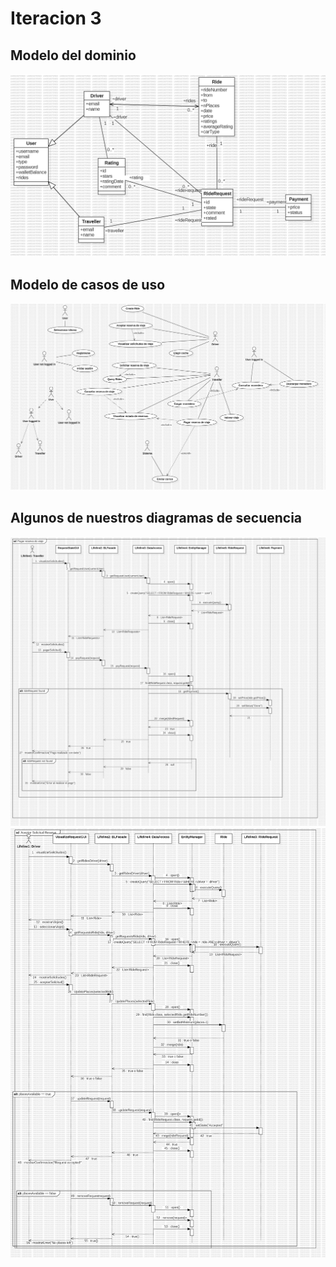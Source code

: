 # Iteracion 3

## Modelo del dominio
![Modelo del dominio](./DomainModel.png)


## Modelo de casos de uso
![Modelo casos de uso](./UseCaseModel.png)

## Algunos de nuestros diagramas de secuencia
![PagarReservaDeViaje](./PagarReservaDeViaje.png)
![AceptarSolicitudReserva](./AceptarSolicitudReserva.png)

